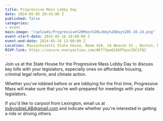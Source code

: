 ```yaml
---
title: Progressive Mass Lobby Day
date: 2024-05-05 20:43:00 Z
published: false
categories:
- event
main-image: "/uploads/Progressive%20Mass%20Lobby%20Day%205-16-24.png"
event-start-date: 2024-05-16 10:00:00 Z
event-end-date: 2024-05-16 13:00:00 Z
Location: Massachusetts State House, Room 428, 24 Beacon St., Boston, MA
RSVP-link: https://secure.everyaction.com/WEf73pwQtEKPYpasZ6CSTQ2
---
```


Join us at the State House for the Progressive Mass Lobby Day to discuss key bills with your legislators, especially ones on affordable housing, criminal legal reform, and climate action. 

Whether you've lobbied before or are lobbying for the first time, Progressive Mass will make sure that you’re well-prepared for meetings with your state legislators. 

If you'd like to carpool from Lexington, email us at IndivisibleLAB@gmail.com and indicate whether you're interested in getting a ride or driving others.